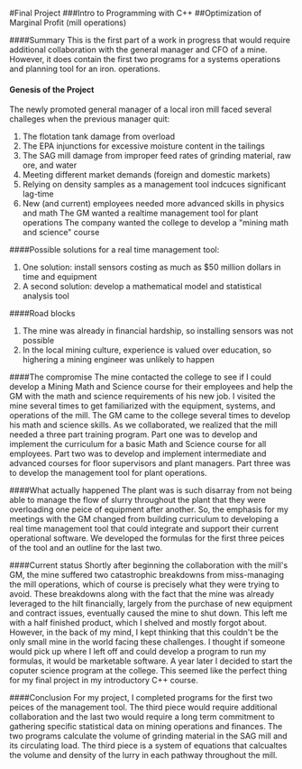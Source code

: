 #Final Project 
###Intro to Programming with C++
##Optimization of Marginal Profit (mill operations)

####Summary
This is the first part of a work in progress that would require additional collaboration with the general manager and CFO of a mine. However, it does contain the first two programs for a systems operations and planning tool for an iron. operations. 

#### Genesis of the Project
The newly promoted general manager of a local iron mill faced several challeges when the previous manager quit:
  1. The flotation tank damage from overload
  2. The EPA injunctions for excessive moisture content in the tailings
  3. The SAG mill damage from improper feed rates of grinding material, raw ore, and water
  4. Meeting different market demands (foreign and domestic markets)
  5. Relying on density samples as a management tool indcuces significant lag-time 
  6. New (and current) employees needed more advanced skills in physics and math
The GM wanted a realtime management tool for plant operations
The company wanted the college to develop a "mining math and science" course

####Possible solutions for a real time management tool:  
  1. One solution: install sensors costing as much as $50 million dollars in time and equipment
  2. A second solution: develop a mathematical model and statistical analysis tool

####Road blocks
  1. The mine was already in financial hardship, so installing sensors was not possible
  2. In the local mining culture, experience is valued over education, so highering a mining engineer was unlikely to happen
  
####The compromise
The mine contacted the college to see if I could develop a Mining Math and Science course for their employees and help the GM with the math and science requirements of his new job. I visited the mine several times to get familiarized with the equipment, systems, and operations of the mill. The GM came to the college several times to develop his math and science skills. As we collaborated, we realized that the mill needed a three part training program. Part one was to develop and implement the curriculum for a basic Math and Science course for all employees. Part two was to develop and implement intermediate and advanced courses for floor supervisors and plant managers. Part three was to develop the management tool for plant operations.

####What actually happened
The plant was is such disarray from not being able to manage the flow of slurry throughout the plant that they were overloading one peice of equipment after another. So, the emphasis for my meetings with the GM changed from building curriculum to developing a real time management tool that could integrate and support their current operational software. We developed the formulas for the first three peices of the tool and an outline for the last two. 

####Current status
Shortly after beginning the collaboration with the mill's GM, the mine suffered two catastrophic breakdowns from miss-managing the mill operations, which of course is precisely what they were trying to avoid. These breakdowns along with the fact that the mine was already leveraged to the hilt financially, largely from the purchase of new equipment and contract issues, eventually caused the mine to shut down. This left me with a half finished product, which I shelved and mostly forgot about. However, in the back of my mind, I kept thinking that this couldn't be the only small mine in the world facing these challenges. I thought if someone would pick up where I left off and could develop a program to run my formulas, it would be marketable software. A year later I decided to start the coputer science program at the college. This seemed like the perfect thing for my final project in my introductory C++ course.

####Conclusion
For my project, I completed programs for the first two peices of the management tool. The third piece would require additional collaboration and the last two would require a long term commitment to gathering specific statistical data on mining operations and finances. The two programs calculate the volume of grinding material in the SAG mill and its circulating load. The third piece is a system of equations that calcualtes the volume and density of the lurry in each pathway throughout the mill.


